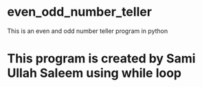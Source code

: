 # even_odd_number_teller
This is an even and odd number teller program in python 
<h1>This program is created by Sami Ullah Saleem using while loop</h1>
